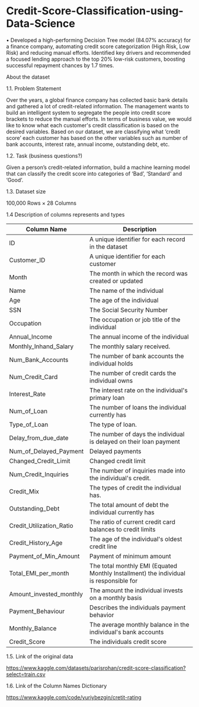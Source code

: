 # Credit-Score-Classification-using-Data-Science
• Developed a high-performing Decision Tree model (84.07% accuracy) for a finance company, automating credit score categorization (High Risk, Low Risk) and reducing manual efforts. Identified key drivers and recommended a focused lending approach to the top 20% low-risk customers, boosting successful repayment chances by 1.7 times.


About the dataset 

1.1. Problem Statement 

Over the years, a global finance company has collected basic bank details and gathered a lot of credit-related information. The management wants to build an intelligent system to segregate the people into credit score brackets to reduce the manual efforts. In terms of business value, we would like to know what each customer's credit classification is based on the desired variables. Based on our dataset, we are classifying what ‘credit score’ each customer has based on the other variables such as number of bank accounts, interest rate, annual income, outstanding debt, etc. 

1.2. Task (business questions?) 

Given a person’s credit-related information, build a machine learning model that can classify the credit score into categories of ‘Bad’, ‘Standard’ and ‘Good’. 

1.3. Dataset size

100,000 Rows × 28 Columns

1.4 Description of columns represents and types

| Column Name | Description |
|-------------|-------------|
| ID | A unique identifier for each record in the dataset |
| Customer_ID | A unique identifier for each customer |
| Month | The month in which the record was created or updated |
| Name | The name of the individual |
| Age | The age of the individual |
| SSN | The Social Security Number |
| Occupation | The occupation or job title of the individual |
| Annual_Income | The annual income of the individual |
| Monthly_Inhand_Salary | The monthly salary received. |
| Num_Bank_Accounts | The number of bank accounts the individual holds |
| Num_Credit_Card | The number of credit cards the individual owns |
| Interest_Rate | The interest rate on the individual's primary loan |
| Num_of_Loan | The number of loans the individual currently has |
| Type_of_Loan | The type of loan. |
| Delay_from_due_date | The number of days the individual is delayed on their loan payment |
| Num_of_Delayed_Payment | Delayed payments |
| Changed_Credit_Limit | Changed credit limit |
| Num_Credit_Inquiries | The number of inquiries made into the individual's credit. |
| Credit_Mix | The types of credit the individual has. |
| Outstanding_Debt | The total amount of debt the individual currently has |
| Credit_Utilization_Ratio | The ratio of current credit card balances to credit limits |
| Credit_History_Age | The age of the individual's oldest credit line |
| Payment_of_Min_Amount | Payment of minimum amount |
| Total_EMI_per_month | The total monthly EMI (Equated Monthly Installment) the individual is responsible for |
| Amount_invested_monthly | The amount the individual invests on a monthly basis |
| Payment_Behaviour | Describes the individuals payment behavior |
| Monthly_Balance | The average monthly balance in the individual's bank accounts |
| Credit_Score | The individuals credit score |

1.5. Link of the original data

https://www.kaggle.com/datasets/parisrohan/credit-score-classification?select=train.csv

1.6. Link of the Column Names Dictionary

https://www.kaggle.com/code/yuriybezgin/cretit-rating
